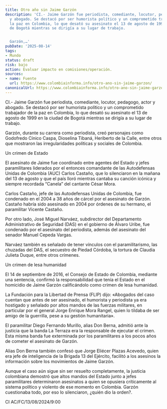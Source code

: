 ```yaml
---
title: Otro año sin Jaime Garzón
description: 'CI.- Jaime Garzón fue periodista, comediante, locutor, pedagogo, actor
  y abogado. Se destacó por ser humorista político y un comprometido trabajador de
  la paz en Colombia, lo que desató su asesinato el 13 de agosto de 1999 en la ciudad
  de Bogotá mientras se dirigía a su lugar de trabajo.


  Garzón,…'
pubDate: '2025-08-14'
tags:
- Mundo
status: draft
risk: bajo
action: Evaluar impacto en comisiones/operación.
sources:
- name: Fuente
  url: https://www.colombiainforma.info/otro-ano-sin-jaime-garzon/
canonicalUrl: https://www.colombiainforma.info/otro-ano-sin-jaime-garzon/
---
```

CI.- Jaime Garzón fue periodista, comediante, locutor, pedagogo, actor y abogado. Se destacó por ser humorista político y un comprometido trabajador de la paz en Colombia, lo que desató su asesinato el 13 de agosto de 1999 en la ciudad de Bogotá mientras se dirigía a su lugar de trabajo.

Garzón, durante su carrera como periodista, creó personajes como Godofredo Cínico Caspa, Dioselina Tibaná, Heriberto de la Calle, entre otros que mostraron las irregularidades políticas y sociales de Colombia.

Un crimen de Estado

El asesinato de Jaime fue coordinado entre agentes del Estado y jefes paramilitares liderados por el entonces comandante de las Autodefensas Unidas de Colombia (AUC) Carlos Castaño, que lo silenciaron en la mañana del 13 de agosto y que el país lloró mientras cantaba su canción icónica y siempre recordada “Canela” del cantante César Mora.

Carlos Castaño, jefe de las Autodefensas Unidas de Colombia, fue condenado en el 2004 a 38 años de cárcel por el asesinato de Garzón. Castaño habría sido asesinado en 2004 por órdenes de su hermano, el paramilitar Vicente Castaño.

Por otro lado, José Miguel Narváez, subdirector del Departamento Administrativo de Seguridad (DAS) en el gobierno de Álvaro Uribe, fue condenado por el asesinato del periodista, además del asesinato del senador Manuel Cepeda Vargas.

Narváez también es señalado de tener vínculos con el paramilitarismo, las chuzadas del DAS, el secuestro de Piedad Córdoba, la tortura de Claudia Julieta Duque, entre otros crímenes.

Un crimen de lesa humanidad

El 14 de septiembre de 2016, el Consejo de Estado de Colombia, mediante una sentencia, confirmó la responsabilidad que tenía el Estado en el homicidio de Jaime Garzón calificándolo como crimen de lesa humanidad.

La Fundación para la Libertad de Prensa (FLIP) dijo: «Abogados del caso cuentan que antes de ser asesinado, el humorista y periodista ya era hostigado y señalado por altos mandos de las fuerzas militares, en particular por el general Jorge Enrique Mora Rangel, quien lo tildaba de ser amigo de la guerrilla, pese a su gestión humanitaria».

El paramilitar Diego Fernando Murillo, alias Don Berna, admitió ante la justicia que la banda La Terraza era la responsable de ejecutar el crimen. Esta misma banda fue exterminada por los paramilitares a los pocos años de cometer el asesinato de Garzón.

Alias Don Berna también confesó que Jorge Eliécer Plazas Acevedo, quien era jefe de inteligencia de la Brigada 13 del Ejército, facilitó a los asesinos la información sobre los movimientos de Jaime Garzón.

Aunque el caso aún sigue sin ser resuelto completamente, la justicia colombiana demostró que altos mandos del Estado junto a jefes paramilitares determinaron asesinatos a quien se opusiera críticamente al sistema político y violento de ese momento en Colombia. Garzón cuestionaba todo, por eso lo silenciaron, ¿quién dio la orden?.

CI AC/FC/13/08/2024/9:00